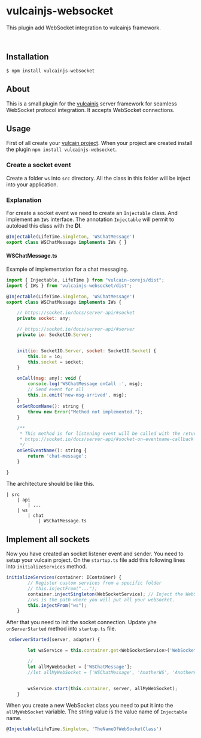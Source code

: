 # vulcainjs-websocket

This plugin add WebSocket integration to vulcainjs framework. 

<p/>
<img src="https://nodei.co/npm/vulcainjs-websocket.png?downloads=true&stars=true" alt=""/>

<p/>
<img src="https://david-dm.org/workfel/vulcainjs-websocket.svg" alt=""/>

## Installation

```shell
$ npm install vulcainjs-websocket
```

## About
This is a small plugin for the [vulcainjs](http://www.vulcainjs.org/) server framework for seamless WebSocket protocol integration. It accepts WebSocket connections.

## Usage
First of all create your [vulcain project](http://www.vulcainjs.org/gettingStarted/).
When your project are created install the plugin `npm install vulcainjs-websocket`.


### Create a socket event
Create a folder  `ws` into `src` directory. All the class in this folder will be inject into your application.

### Explanation
For create a socket event we need to create an `Injectable` class. And implement an `IWs` interface.
The annotation `Injectable` will permit to autoload this class with the **DI**.

```js
@Injectable(LifeTime.Singleton, 'WSChatMessage')
export class WSChatMessage implements IWs { }
```

#### WSChatMessage.ts
Example of implementation for a chat messaging.
```js
import { Injectable, LifeTime } from "vulcain-corejs/dist";
import { IWs } from 'vulcainjs-websocket/dist';

@Injectable(LifeTime.Singleton, 'WSChatMessage')
export class WSChatMessage implements IWs {

    // https://socket.io/docs/server-api/#socket
    private socket: any;

    // https://socket.io/docs/server-api/#server
    private io: SocketIO.Server;


    init(io: SocketIO.Server, socket: SocketIO.Socket) {
        this.io = io;
        this.socket = socket;
    }

    onCall(msg: any): void {
        console.log('WSChatMessage onCall :', msg);
        // Send event for all 
        this.io.emit('new-msg-arrived', msg);
    }
    onSetRoomName(): string {
        throw new Error("Method not implemented.");
    }

    /**
     * This method is for listening event will be called with the return string
     * https://socket.io/docs/server-api/#socket-on-eventname-callback
     */
    onSetEventName(): string {
        return 'chat-message';
    }

}

```

The architecture should be like this.
```
| src
    | api
        | ...
    | ws
        | chat
            | WSChatMessage.ts
```

## Implement all sockets
Now you have created an socket listener event and sender. You need to setup your vulcain project.
On the `startup.ts` file add this following lines into `initializeServices` method.

```js
initializeServices(container: IContainer) {
        // Register custom services from a specific folder
        // this.injectFrom("...");
        container.injectSingleton(WebSocketService); // Inject the WebSocketService
        //ws is the path where you will put all your webSocket.
        this.injectFrom("ws");
    }
```

After that you need to init the socket connection. Update yhe `onServerStarted` method into `startup.ts` file.
```js
 onServerStarted(server, adapter) {

        let wsService = this.container.get<WebSocketService>('WebSocketService');

        //
        let allMyWebSocket = ['WSChatMessage'];
        //let allMyWebSocket = ['WSChatMessage', 'AnotherWS', 'AnotherWS', ...];


        wsService.start(this.container, server, allMyWebSocket);
    }
```

When you create a new WebSocket class you need to put it into the `allMyWebSocket` variable. The string value is the value name of `Injectable` name.
```js
@Injectable(LifeTime.Singleton, 'TheNameOfWebSocketClass')
```

